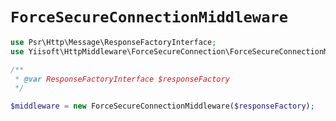 # `ForceSecureConnectionMiddleware`

```php
use Psr\Http\Message\ResponseFactoryInterface;
use Yiisoft\HttpMiddleware\ForceSecureConnection\ForceSecureConnectionMiddleware;

/**
 * @var ResponseFactoryInterface $responseFactory 
 */

$middleware = new ForceSecureConnectionMiddleware($responseFactory);
```
